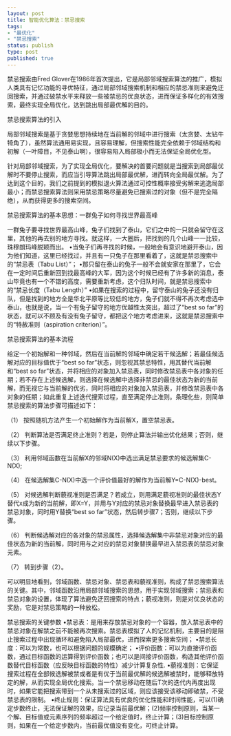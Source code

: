```yaml
--- 
layout: post
title: 智能优化算法：禁忌搜索
tags: 
- "最优化"
- "禁忌搜索"
status: publish
type: post
published: true
---
```

禁忌搜索由Fred Glover在1986年首次提出，它是局部邻域搜索算法的推广，模拟人类具有记忆功能的寻优特征，通过局部邻域搜索机制和相应的禁忌准则来避免迂回搜索，并通过破禁水平来释放一些被禁忌的优良状态，进而保证多样化的有效搜索，最终实现全局优化，达到跳出局部最优解的目的。

禁忌搜索算法的引入

局部邻域搜索是基于贪婪思想持续地在当前解的邻域中进行搜索（太贪婪、太钻牛犄角了），虽然算法通用易实现，且容易理解，但搜索性能完全依赖于邻域结构和初解（一叶障目，不见泰山啊），很容易陷入局部极小而无法保证全局优化型。

针对局部邻域搜索，为了实现全局优化，要解决的首要问题就是当搜索到局部最优解时不要停止搜索，而应当引导算法跳出局部最优解，进而转向全局最优解。为了达到这个目的，我们之前提到的模拟退火算法通过可控性概率接受劣解来逃逸局部最小；而禁忌搜索算法则采用禁忌策略尽量避免已搜索过的对象（但不是完全隔绝），从而获得更多的搜索空间。

禁忌搜索算法的基本思想：一群兔子如何寻找世界最高峰

一群兔子要寻找世界最高山峰，兔子们找到了泰山，它们之中的一只就会留守在这里，其他的再去别的地方寻找。就这样，一大圈后，把找到的几个山峰一一比较，珠穆朗玛峰脱颖而出。
•当兔子们再寻找的时候，一般地会有意识地避开泰山，因为他们知道，这里已经找过，并且有一只兔子在那里看着了，这就是禁忌搜索中的“禁忌表（Tabu List）”；
•那只留在泰山的兔子一般不会就安家在那里了，它会在一定时间后重新回到找最高峰的大军，因为这个时候已经有了许多新的消息，泰山毕竟也有一个不错的高度，需要重新考虑，这个归队时间，就是禁忌搜索中的“禁忌长度（Tabu Length）”
•如果在搜索的过程中，留守泰山的兔子还没有归队，但是找到的地方全是华北平原等比较低的地方，兔子们就不得不再次考虑选中泰山，也就是说，当一个有兔子留守的地方优越性太突出，超过了“best so far”的状态，就可以不顾及有没有兔子留守，都把这个地方考虑进来，这就是禁忌搜索中的“特赦准则（aspiration criterion）”。

禁忌搜索算法的基本流程

给定一个初始解和一种邻域，然后在当前解的邻域中确定若干候选解；若最佳候选解对应的目标值优于“best so far”状态，则忽视其禁忌特性，用其替代当前解和“best so far”状态，并将相应的对象加入禁忌表，同时修改禁忌表中各对象的任期；若不存在上述候选解，则选择在候选解中选择非禁忌的最佳状态为新的当前解，而无视它与当前解的优劣，同时将相应的对象加入禁忌表，并修改禁忌表中各对象的任期；如此重复上述迭代搜索过程，直至满足停止准则。条理化些，则简单禁忌搜索的算法步骤可描述如下：


（1） 按照随机方法产生一个初始解作为当前解X，置空禁忌表。

（2） 判断算法是否满足终止准则？若是，则停止算法并输出优化结果；否则，继续以下步骤。

（3） 利用邻域函数在当前解X的邻域N(X)中选出满足禁忌要求的候选解集C-N(X);

（4） 在候选解集C-N(X)中选一个评价值最好的解作为当前解Y=C-N(X)-best。

（5） 对候选解判断藐视准则是否满足？若成立，则用满足藐视准则的最佳状态Y替代x成为新的当前解，即X=Y，并用与Y对应的禁忌对象替换最早进入禁忌表的禁忌对象，同时用Y替换“best so far”状态，然后转步骤7；否则，继续以下步骤。

（6） 判断候选解对应的各对象的禁忌属性，选择候选解集中非禁忌对象对应的最佳状态为新的当前解，同时用与之对应的禁忌对象替换最早进入禁忌表的禁忌对象元素。

（7） 转到步骤（2）。

可以明显地看到，邻域函数、禁忌对象、禁忌表和藐视准则，构成了禁忌搜索算法的关键。其中，邻域函数沿用局部邻域搜索的思想，用于实现邻域搜索；禁忌表和禁忌对象的设置，体现了算法避免迂回搜索的特点；藐视准则，则是对优良状态的奖励，它是对禁忌策略的一种放松。

禁忌搜索的关键参数
•禁忌表：是用来存放禁忌对象的一个容器，放入禁忌表中的禁忌对象在解禁之前不能被再次搜索。禁忌表模拟了人的记忆机制，主要目的是阻止搜索过程中出现循环和避免陷入局部最优，进而探索更多搜索空间；
•禁忌长度：可以为常数，也可以根据问题的规模确定；
•评价函数：可以为直接评价函数，通过目标函数的运算得到评价函数；也可以是间接评价函数，构造其他评价函数替代目标函数（应反映目标函数的特性）减少计算复杂性.
•藐视准则：它保证搜索过程在全部候选解被禁或者是有优于当前最优解的候选解被禁时，能够释放特定的解，从而实现全局优化搜索。当一个禁忌移动在随后T次的迭代内再度出现时，如果它能把搜索带到一个从未搜索过的区域，则应该接受该移动即破禁，不受禁忌表的限制。
•终止规则：保证算法具有优良的优化性能和时间性能，可以(1)确定步数终止，无法保证解的效果，应记录当前最优解；(2)频率控制原则，当某一个解、目标值或元素序列的频率超过一个给定值时，终止计算；(3)目标控制原则，如果在一个给定步数内，当前最优值没有变化，可终止计算。
